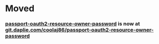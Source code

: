 # Moved
### [passport-oauth2-resource-owner-password](https://git.daplie.com/coolaj86/passport-oauth2-resource-owner-password) is now at [git.daplie.com/coolaj86/passport-oauth2-resource-owner-password](https://git.daplie.com/coolaj86/passport-oauth2-resource-owner-password)
